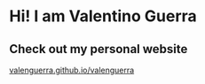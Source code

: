 # Hi! I am Valentino Guerra

## Check out my personal website
[valenguerra.github.io/valenguerra](https://valenguerra.github.io/valenguerra)
